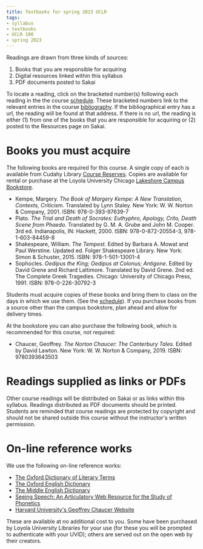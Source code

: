 ```yaml
---
title: Textbooks for spring 2023 UCLR
tags:
- syllabus
- textbooks
- UCLR 100
- spring 2023
---
```

Readings are drawn from three kinds of sources:

1. Books that you are responsible for acquiring
2. Digital resources linked within this syllabus
3. PDF documents posted to Sakai

To locate a reading, click on the bracketed number(s) following each reading in the the course [schedule](#schedule).
These bracketed numbers link to the relevant entries in the course [bibliography](#bibliography).
If the bibliographical entry has a url, the reading will be found at that address.
If there is no url, the reading is either
(1) from one of the books that you are responsible for acquiring
or
(2) posted to the Resources page on Sakai.

# Books you must acquire
The following books are required for this course.
A single copy of each is available from Cudahy Library [Course Reserves](https://libraries.luc.edu/reserves).
Copies are available for rental or purchase at the Loyola University Chicago [Lakeshore Campus Bookstore](https://www.bkstr.com/loyolachicagostore/home).

- Kempe, Margery. *The Book of Margery Kempe: A New Translation, Contexts, Criticism.* Translated by Lynn Staley. New York: W. W. Norton & Company, 2001. ISBN: 978-0-393-97639-7
- Plato. *The Trial and Death of Socrates: Euthyphro, Apology, Crito, Death Scene from Phaedo.* Translated by G. M. A. Grube and John M. Cooper. 3rd ed. Indianapolis, IN: Hackett, 2000. ISBN: 978-0-872-20554-3, 978-1-603-84459-8
- Shakespeare, William. *The Tempest.* Edited by Barbara A. Mowat and Paul Werstine. Updated ed. Folger Shakespeare Library. New York: Simon & Schuster, 2015. ISBN: 978-1-501-13001-4
- Sophocles. *Oedipus the King; Oedipus at Colonus; Antigone*. Edited by David Grene and Richard Lattimore. Translated by David Grene. 2nd ed. The Complete Greek Tragedies. Chicago: University of Chicago Press, 1991. ISBN: 978-0-226-30792-3

Students must acquire copies of these books and bring them to class on the days in which we use them.
(See the [schedule](#schedule)).
If you purchase books from a source other than the campus bookstore, plan ahead and allow for delivery times.

At the bookstore you can also purchase the following book, which is recommended for this course, not required:

- Chaucer, Geoffrey. *The Norton Chaucer: The Canterbury Tales.* Edited by David Lawton. New York: W. W. Norton & Company, 2019. ISBN: 9780393643503

# Readings supplied as links or PDFs
Other course readings will be distributed on Sakai or as links within this syllabus.
Readings distributed as PDF documents should be printed.
Students are reminded that course readings are protected by copyright and should not be shared outside this course without the instructor's written permission.

# On-line reference works
We use the following on-line reference works:

- [The Oxford Dictionary of Literary Terms](https://www-oxfordreference-com.flagship.luc.edu/display/10.1093/acref/9780198715443.001.0001/acref-9780198715443)
- [The Oxford English Dictionary](https://www-oed-com.flagship.luc.edu/)
- [The Middle English Dictionary](https://quod.lib.umich.edu/m/middle-english-dictionary/dictionary)
- [Seeing Speech: An Articulatory Web Resource for the Study of Phonetics](https://www.seeingspeech.ac.uk/)
- [Harvard University's Geoffrey Chaucer Website](https://chaucer.fas.harvard.edu/)

These are available at no additional cost to you.
Some have been purchased by Loyola University Libraries for your use (for these you will be prompted to authenticate with your UVID);
others are served out on the open web by their creators.
